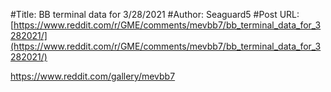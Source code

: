 #Title: BB terminal data for 3/28/2021
#Author: Seaguard5
#Post URL: [https://www.reddit.com/r/GME/comments/mevbb7/bb_terminal_data_for_3282021/](https://www.reddit.com/r/GME/comments/mevbb7/bb_terminal_data_for_3282021/)


https://www.reddit.com/gallery/mevbb7